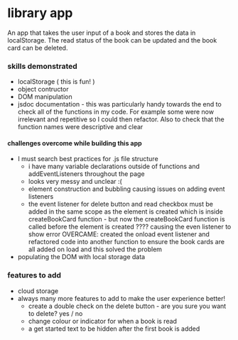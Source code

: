 # library app

An app that takes the user input of a book and stores the data in localStorage. The read status of the book can be updated and the book card can be deleted. 

### skills demonstrated
- localStorage ( this is fun! )
- object contructor
- DOM manipulation 
- jsdoc documentation - this was particularly handy towards the end to check all of the functions in my code. For example some were now irrelevant and repetitive so I could then refactor. Also to check that the function names were descriptive and clear

#### challenges overcome while building this app 
- I must search best practices for .js file structure
    - i have many variable declarations outside of functions and addEventListeners throughout the page
    - looks very messy and unclear :( 
    - element construction and bubbling causing issues on adding event listeners 
    - the event listener for delete button and read checkbox must be added in the same scope as the element is created which is inside createBookCard function - but now the createBookCard function is called before the element is created ???? causing the even listener to show error 
    OVERCAME: created the onload event listener and refactored code into another function to ensure the book cards are all added on load and this solved the problem 
- populating the DOM with local storage data 


### features to add 
- cloud storage 
- always many more features to add to make the user experience better! 
    - create a double check on the delete button - are you sure you want to delete? yes / no
    - change colour or indicator for when a book is read 
    - a get started text to be hidden after the first book is added 